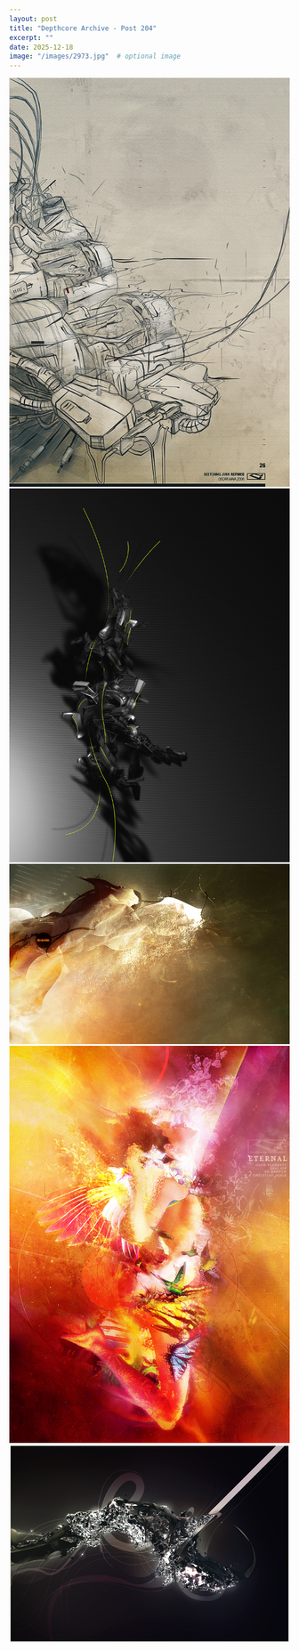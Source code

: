 ```yaml
---
layout: post
title: "Depthcore Archive - Post 204"
excerpt: ""
date: 2025-12-18
image: "/images/2973.jpg"  # optional image
---
```


<img src="/images/2973.jpg">
<img src="/images/2974.jpg" alt="2974.jpg"/>
<img src="/images/2975.jpg" alt="2975.jpg"/>
<img src="/images/2976.jpg" alt="2976.jpg"/>
<img src="/images/2977.jpg" alt="2977.jpg"/>
